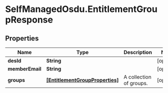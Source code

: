 # SelfManagedOsdu.EntitlementGroupResponse

## Properties
Name | Type | Description | Notes
------------ | ------------- | ------------- | -------------
**desId** | **String** |  | [optional] 
**memberEmail** | **String** |  | [optional] 
**groups** | [**[EntitlementGroupProperties]**](EntitlementGroupProperties.md) | A collection of groups. | [optional] 


